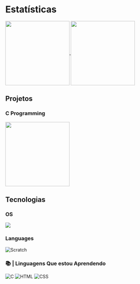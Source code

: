 # Estatísticas

<a href="https://github.com/Vigia74">
  <img height=200 align="center" src="https://github-readme-stats.vercel.app/api?username=Vigia74&theme=midnight-purple&show-icons=true)](https://github.com/anuraghazra/github-readme-stats" />
</a>

  <a href="https://github.com/Vigia74">
  <img height=200 align="top" src="https://github-readme-stats.vercel.app/api/top-langs?username=Vigia74&layout=compact&langs_count=8&theme=midnight-purple" />
</a>

<br/>

## Projetos

### C Programming
  
<a href="https://github.com/Vigia74/Calculadora-de-Notas">
   <img height=200 align="center" src="https://github-readme-stats.vercel.app/api/pin/?username=Vigia74&repo=Calculadora-de-Notas&theme=dark#gh-dark-mode-only"/>
</a>


## Tecnologias

### OS

<img src="https://custom-icon-badges.demolab.com/badge/Windows-0078D6?logo=windows11&logoColor=white)](#)"/>

### Languages

![Scratch](https://img.shields.io/badge/Scratch-4D97FF?logo=scratch&logoColor=fff)

### 📚 | Linguagens Que estou Aprendendo

![C](https://img.shields.io/badge/C-00599C?logo=c&logoColor=white)
![HTML](https://img.shields.io/badge/HTML-%23E34F26.svg?logo=html5&logoColor=white)
![CSS](https://img.shields.io/badge/CSS-639?logo=css&logoColor=fff)


<!--
**Vigia74/Vigia74** is a ✨ _special_ ✨ repository because its `README.md` (this file) appears on your GitHub profile.

Here are some ideas to get you started:

- 🔭 I’m currently working on ...
- 🌱 I’m currently learning ...
- 👯 I’m looking to collaborate on ...
- 🤔 I’m looking for help with ...
- 💬 Ask me about ...
- 📫 How to reach me: ...
- 😄 Pronouns: ...
- ⚡ Fun fact: ...
-->
